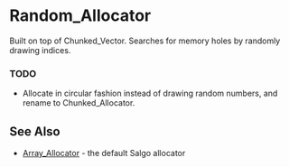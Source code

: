 Random_Allocator
================
Built on top of Chunked_Vector. Searches for memory holes by randomly drawing indices.

### TODO
* Allocate in circular fashion instead of drawing random numbers, and rename to Chunked_Allocator.




See Also
--------
* [Array_Allocator](VECTOR-ALLOCATOR.md) - the default Salgo allocator
